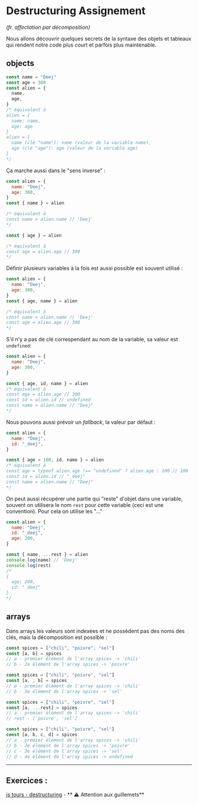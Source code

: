 # Destructuring Assignement

_(fr. affectation par décomposition)_

Nous allons découvrir quelques secrets de la syntaxe des objets et tableaux qui rendent notre code plus court et parfois plus maintenable.

## objects

```javascript
const name = "Deej"
const age = 300
const alien = {
  name,
  age,
}
/* équivalent à
alien = {
  name: name,
  age: age
}
alien = {
  name (clé "name"): name (valeur de la variable name),
  age (clé "age"): age (valeur de la variable age)
}
*/
```

Ça marche aussi dans le "sens inverse" :

```javascript
const alien = {
  name: "Deej",
  age: 300,
}
const { name } = alien

/* équivalent à
const name = alien.name // 'Deej'
*/

const { age } = alien

/* équivalent à
const age = alien.age // 300
*/
```

Définir plusieurs variables à la fois est aussi possible est souvent utilisé :

```javascript
const alien = {
  name: "Deej",
  age: 300,
}
const { age, name } = alien

/* équivalent à
const name = alien.name // 'Deej'
const age = alien.age // 300
*/
```

S'il n'y a pas de clé correspendant au nom de la variable, sa valeur est `undefined`:

```javascript
const alien = {
  name: "Deej",
  age: 300,
}

const { age, id, name } = alien
/* équivalent à
const age = alien.age // 300
const id = alien.id // undefined
const name = alien.name // "Deej"
*/
```

Nous pouvons aussi prévoir un _fallback_, la valeur par défaut :

```javascript
const alien = {
  name: "Deej",
  id: "_deej",
}

const { age = 100, id, name } = alien
/* équivalent à
const age = typeof alien.age !== "undefined" ? alien.age : 100 // 100
const id = alien.id // "_deej"
const name = alien.name // "Deej"
*/
```

On peut aussi récupérer une partie qui "reste" d'objet dans une variable, souvent on utilisera le nom `rest` pour cette variable (ceci est une convention). Pour cela on utilise les "..."

```javascript
const alien = {
  name: "Deej",
  id: "_deej",
  age: 200,
}

const { name, ...rest } = alien
console.log(name) // 'Deej'
console.log(rest)
/*
{
  age: 200,
  id: "_deej"
}
*/
```

## arrays

Dans arrays les valeurs sont indexées et ne possèdent pas des noms des clés, mais la décomposition est possible :

```javascript
const spices = ["chili", "poivre", "sel"]
const [a, b] = spices
// a - premier élément de l'array spices -> 'chili'
// b - 2e élément de l'array spices -> 'poivre'
```

```javascript
const spices = ["chili", "poivre", "sel"]
const [a, , b] = spices
// a - premier élément de l'array spices -> 'chili'
// b - 3e élément de l'array spices -> 'sel'
```

```javascript
const spices = ["chili", "poivre", "sel"]
const [a, ...rest] = spices
// a - premier élément de l'array spices -> 'chili'
// rest - ['poivre', 'sel']
```

```javascript
const spices = ["chili", "poivre", "sel"]
const [a, b, c, d] = spices
// a - premier élément de l'array spices -> 'chili'
// b - 2e élément de l'array spices -> 'poivre'
// c - 3e élément de l'array spices -> 'sel'
// d - 4e élément de l'array spices -> undefined
```

---

## Exercices :

[js tours - destructuring](https://jstours-destructure.netlify.app/) - ** ⚠️ Attention aux guillemets**
